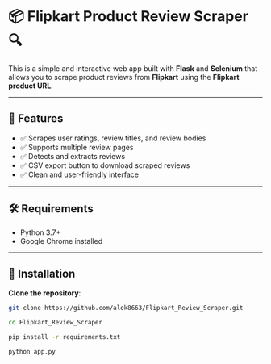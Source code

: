 # 📦 Flipkart Product Review Scraper 🔍

This is a simple and interactive web app built with **Flask** and **Selenium** that allows you to scrape product reviews from **Flipkart** using the **Flipkart product URL**.

---

## 🚀 Features

- ✅ Scrapes user ratings, review titles, and review bodies
- ✅ Supports multiple review pages
- ✅ Detects and extracts reviews 
- ✅ CSV export button to download scraped reviews
- ✅ Clean and user-friendly interface

---

## 🛠 Requirements

- Python 3.7+
- Google Chrome installed

---

## 🧪 Installation

**Clone the repository**:
   ```bash
   git clone https://github.com/alok8663/Flipkart_Review_Scraper.git
   
   cd Flipkart_Review_Scraper

   pip install -r requirements.txt

   python app.py

